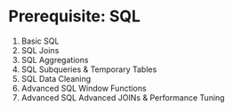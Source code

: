 # Prerequisite: SQL

  1. Basic SQL
  2. SQL Joins
  3. SQL Aggregations
  4. SQL Subqueries & Temporary Tables
  5. SQL Data Cleaning
  6. Advanced SQL Window Functions
  7. Advanced SQL Advanced JOINs & Performance Tuning
